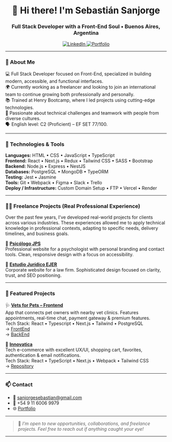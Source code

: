 <h1 align="center">👋 Hi there! I'm Sebastián Sanjorge</h1>
<h3 align="center">Full Stack Developer with a Front-End Soul • Buenos Aires, Argentina</h3>

<p align="center" ->
  <a href="https://www.linkedin.com/in/sebastian-sanjorge-frontend-developer/" target="_blank">
    <img src="https://img.shields.io/badge/LinkedIn-blue?style=for-the-badge&logo=linkedin" alt="LinkedIn" />
  </a>
  
  <a href="https://ssanjorge.netlify.app/" target="_blank">
    <img src="https://img.shields.io/badge/Portfolio-brown?style=for-the-badge" alt="Portfolio" />
  </a>
</p>

---

### 🚀 About Me

💻 Full Stack Developer focused on Front-End, specialized in building modern, accessible, and functional interfaces.  
🌍 Currently working as a freelancer and looking to join an international team to continue growing both professionally and personally.  
📚 Trained at Henry Bootcamp, where I led projects using cutting-edge technologies.  
🧠 Passionate about technical challenges and teamwork with people from diverse cultures.  
🗣 English level: C2 (Proficient) – EF SET 77/100.

---

### 🧰 Technologies & Tools

**Languages:** HTML • CSS • JavaScript • TypeScript  
**Frontend:** React • Next.js • Redux • Tailwind CSS • SASS • Bootstrap  
**Backend:** Node.js • Express • NestJS  
**Databases:** PostgreSQL • MongoDB • TypeORM  
**Testing:** Jest • Jasmine  
**Tools:** Git • Webpack • Figma • Slack • Trello  
**Deploy / Infrastructure:** Custom Domain Setup • FTP • Vercel • Render

---

### 🧑‍💼 Freelance Projects (Real Professional Experience)

Over the past few years, I’ve developed real-world projects for clients across various industries. These experiences allowed me to apply technical knowledge in professional contexts, adapting to specific needs, delivery timelines, and business goals.

🔹 **[Psicólogo JPS](https://psicologosanjorge.com.ar/)**  
Professional website for a psychologist with personal branding and contact tools. Clean, responsive design with a focus on accessibility.

🔹 **[Estudio Jurídico EJER](https://ejer.com.ar/)**  
Corporate website for a law firm. Sophisticated design focused on clarity, trust, and SEO positioning.

---

### 💼 Featured Projects

🩺 **[Vets for Pets – Frontend](https://front-pf-vets-for-pets-main.vercel.app/)**  
App that connects pet owners with nearby vet clinics. Features appointments, real-time chat, payment gateway & premium features.  
Tech Stack: React • Typescript • Next.js • Tailwind • PostgreSQL  
→ [FrontEnd](https://github.com/tiansanjorge/VetsForPets-Front)  
→ [BackEnd](https://github.com/tiansanjorge/VetsForPets-Back)

🛒 **[Innovatica](https://innovaticatech.vercel.app/)**  
Tech e-commerce with excellent UX/UI, shopping cart, favorites, authentication & email notifications.  
Tech Stack: React • TypeScript • Next.js • Webpack • Tailwind CSS  
→ [Repository](https://github.com/tiansanjorge/innovatica)

---

### 📫 Contact

- 📩 sanjorgesebastian@gmail.com  
- 📱 +54 9 11 6006 9979  
- 🌐 [Portfolio](https://ssanjorge.netlify.app/)

---

> 💬 *I’m open to new opportunities, collaborations, and freelance projects. Feel free to reach out if anything caught your eye!*

---
